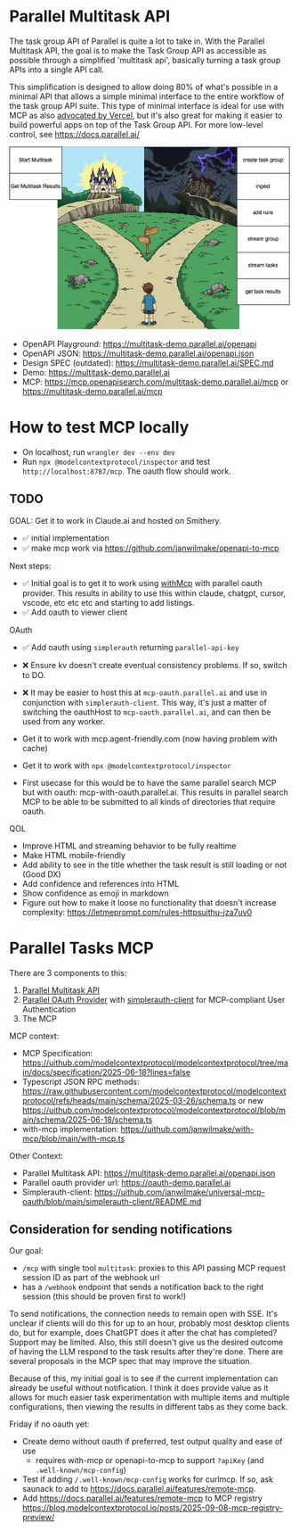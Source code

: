 # Parallel Multitask API

The task group API of Parallel is quite a lot to take in. With the Parallel Multitask API, the goal is to make the Task Group API as accessible as possible through a simplified 'multitask api', basically turning a task group APIs into a single API call.

This simplification is designed to allow doing 80% of what's possible in a minimal API that allows a simple minimal interface to the entire workflow of the task group API suite. This type of minimal interface is ideal for use with MCP as also [advocated by Vercel](https://vercel.com/blog/the-second-wave-of-mcp-building-for-llms-not-developers#performance-improvements-with-workflow-tools), but it's also great for making it easier to build powerful apps on top of the Task Group API. For more low-level control, see https://docs.parallel.ai/

![task-group-to-url](design.drawio.png)

- OpenAPI Playground: https://multitask-demo.parallel.ai/openapi
- OpenAPI JSON: https://multitask-demo.parallel.ai/openapi.json
- Design SPEC (outdated): https://multitask-demo.parallel.ai/SPEC.md
- Demo: https://multitask-demo.parallel.ai
- MCP: https://mcp.openapisearch.com/multitask-demo.parallel.ai/mcp or https://multitask-demo.parallel.ai/mcp

# How to test MCP locally

- On localhost, run `wrangler dev --env dev`
- Run `npx @modelcontextprotocol/inspector` and test `http://localhost:8787/mcp`. The oauth flow should work.

## TODO

GOAL: Get it to work in Claude.ai and hosted on Smithery.

- ✅ initial implementation
- ✅ make mcp work via https://github.com/janwilmake/openapi-to-mcp

Next steps:

- ✅ Initial goal is to get it to work using [withMcp](https://github.com/janwilmake/with-mcp) with parallel oauth provider. This results in ability to use this within claude, chatgpt, cursor, vscode, etc etc etc and starting to add listings.
- ✅ Add oauth to viewer client

OAuth

- ✅ Add oauth using `simplerauth` returning `parallel-api-key`
- ❌ Ensure kv doesn't create eventual consistency problems. If so, switch to DO.
- ❌ It may be easier to host this at `mcp-oauth.parallel.ai` and use in conjunction with `simplerauth-client`. This way, it's just a matter of switching the oauthHost to `mcp-oauth.parallel.ai`, and can then be used from any worker.
- Get it to work with mcp.agent-friendly.com (now having problem with cache)
- Get it to work with `npx @modelcontextprotocol/inspector`

- First usecase for this would be to have the same parallel search MCP but with oauth: mcp-with-oauth.parallel.ai. This results in parallel search MCP to be able to be submitted to all kinds of directories that require oauth.

QOL

- Improve HTML and streaming behavior to be fully realtime
- Make HTML mobile-friendly
- Add ability to see in the title whether the task result is still loading or not (Good DX)
- Add confidence and references into HTML
- Show confidence as emoji in markdown
- Figure out how to make it loose no functionality that doesn't increase complexity: https://letmeprompt.com/rules-httpsuithu-jza7uv0

# Parallel Tasks MCP

There are 3 components to this:

1. [Parallel Multitask API](https://github.com/janwilmake/parallel-multitask)
2. [Parallel OAuth Provider](https://github.com/janwilmake/universal-mcp-oauth/tree/main/parallel-oauth-provider) with [simplerauth-client](https://github.com/janwilmake/universal-mcp-oauth/tree/main/simplerauth-client) for MCP-compliant User Authentication
3. The MCP

MCP context:

- MCP Specification: https://uithub.com/modelcontextprotocol/modelcontextprotocol/tree/main/docs/specification/2025-06-18?lines=false
- Typescript JSON RPC methods: https://raw.githubusercontent.com/modelcontextprotocol/modelcontextprotocol/refs/heads/main/schema/2025-03-26/schema.ts or new https://uithub.com/modelcontextprotocol/modelcontextprotocol/blob/main/schema/2025-06-18/schema.ts
- with-mcp implementation: https://uithub.com/janwilmake/with-mcp/blob/main/with-mcp.ts

Other Context:

- Parallel Multitask API: https://multitask-demo.parallel.ai/openapi.json
- Parallel oauth provider url: https://oauth-demo.parallel.ai
- Simplerauth-client: https://uithub.com/janwilmake/universal-mcp-oauth/blob/main/simplerauth-client/README.md

## Consideration for sending notifications

Our goal:

- `/mcp` with single tool `multitask`: proxies to this API passing MCP request session ID as part of the webhook url
- has a `/webhook` endpoint that sends a notification back to the right session (this should be proven first to work!)

To send notifications, the connection needs to remain open with SSE. It's unclear if clients will do this for up to an hour, probably most desktop clients do, but for example, does ChatGPT does it after the chat has completed? Support may be limited. Also, this still doesn't give us the desired outcome of having the LLM respond to the task results after they're done. There are several proposals in the MCP spec that may improve the situation.

Because of this, my initial goal is to see if the current implementation can already be useful without notification. I think it does provide value as it allows for much easier task experimentation with multiple items and multiple configurations, then viewing the results in different tabs as they come back.

Friday if no oauth yet:

- Create demo without oauth if preferred, test output quality and ease of use
  - requires with-mcp or openapi-to-mcp to support `?apiKey` (and `.well-known/mcp-config`)
- Test if adding `/.well-known/mcp-config` works for curlmcp. If so, ask saunack to add to https://docs.parallel.ai/features/remote-mcp.
- Add https://docs.parallel.ai/features/remote-mcp to MCP registry https://blog.modelcontextprotocol.io/posts/2025-09-08-mcp-registry-preview/
